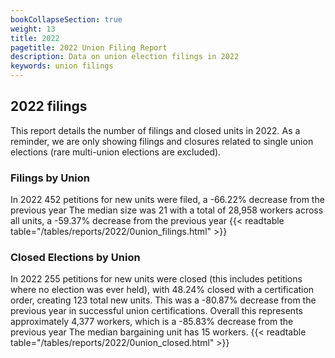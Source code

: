 ```yaml
---
bookCollapseSection: true
weight: 13
title: 2022
pagetitle: 2022 Union Filing Report
description: Data on union election filings in 2022
keywords: union filings
---
```


## 2022 filings

This report details the number of filings and closed units in 2022. As a reminder, we are only showing filings and closures related to single union elections (rare multi-union elections are excluded).

### Filings by Union
In 2022 452 petitions for new units were filed, a -66.22% decrease from the previous year The median size was 21 with a total of 28,958 workers across all units, a -59.37% decrease from the previous year
{{< readtable table="/tables/reports/2022/0union_filings.html" >}}

### Closed Elections by Union
In 2022 255 petitions for new units were closed (this includes petitions where no election was ever held), with 48.24% closed with a certification order, creating 123 total new units. This was a -80.87% decrease from the previous year in successful union certifications. Overall this represents approximately 4,377 workers, which is a -85.83% decrease from the previous year The median bargaining unit has 15 workers.
{{< readtable table="/tables/reports/2022/0union_closed.html" >}}
